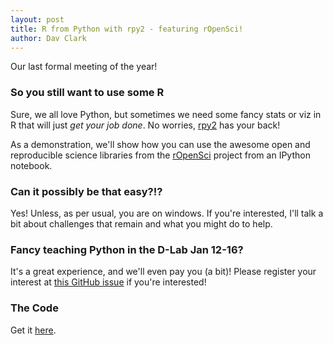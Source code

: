```yaml
---
layout: post
title: R from Python with rpy2 - featuring rOpenSci!
author: Dav Clark
---
```

Our last formal meeting of the year!

### So you still want to use some R

Sure, we all love Python, but sometimes we need some fancy stats or viz in R
that will just *get your job done*. No worries,
[rpy2](http://rpy.sourceforge.net/) has your back!

As a demonstration, we'll show how you can use the awesome open and reproducible
science libraries from the [rOpenSci](http://ropensci.org) project from an
IPython notebook.

### Can it possibly be that easy?!?

Yes! Unless, as per usual, you are on windows. If you're interested, I'll talk
a bit about challenges that remain and what you might do to help.

### Fancy teaching Python in the D-Lab Jan 12-16?

It's a great experience, and we'll even pay you (a bit)! Please register your
interest at [this GitHub
issue](https://github.com/dlab-berkeley/python-berkeley/issues/37) if you're
interested!

### The Code

Get it [here](https://github.com/davclark/rpy2-notebooks).
